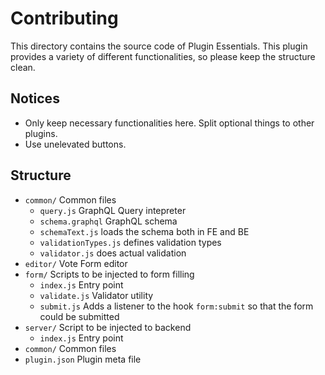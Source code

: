 Contributing
============

This directory contains the source code of Plugin Essentials. This plugin provides a variety of different functionalities, so please keep the structure clean.

## Notices

- Only keep necessary functionalities here. Split optional things to other plugins.
- Use unelevated buttons.

## Structure

- `common/` Common files
    - `query.js` GraphQL Query intepreter
    - `schema.graphql` GraphQL schema
    - `schemaText.js` loads the schema both in FE and BE
    - `validationTypes.js` defines validation types
    - `validator.js` does actual validation
- `editor/` Vote Form editor
- `form/` Scripts to be injected to form filling
    - `index.js` Entry point
    - `validate.js` Validator utility
    - `submit.js` Adds a listener to the hook `form:submit` so that the form could be submitted
- `server/` Script to be injected to backend
    - `index.js` Entry point
- `common/` Common files
- `plugin.json` Plugin meta file
